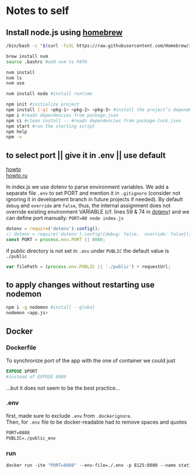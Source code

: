 # Notes to self

## Install node.js using [homebrew](https://brew.sh/)

```bash
/bin/bash -c "$(curl -fsSL https://raw.githubusercontent.com/Homebrew/install/HEAD/install.sh)"

brew install nvm
source .bashrc #add nvm to PATH

nvm install
nvm ls
nvm use

nvm install node #install runtime

npm init #initialize project
npm install [-g] <pkg-1> <pkg-2> <pkg-3> #install the project’s dependencies <pkg-1, pkg-2, pkg-3> [globally] 
npm i #reads dependencies from package.json
npm ci #clean install -- #reads dependencies from package-lock.json
npm start #run the starting script
npm help
npm -v
```

## to select port || give it in .env || use default

[howto](https://medium.com/the-node-js-collection/making-your-node-js-work-everywhere-with-environment-variables-2da8cdf6e786)  
[howto.ru](https://medium.com/@hydrock/%D0%BF%D0%B5%D1%80%D0%B5%D0%BC%D0%B5%D0%BD%D0%BD%D1%8B%D0%B5-%D0%BE%D0%BA%D1%80%D1%83%D0%B6%D0%B5%D0%BD%D0%B8%D1%8F-%D0%B2-%D0%BF%D1%80%D0%B8%D0%BB%D0%BE%D0%B6%D0%B5%D0%BD%D0%B8%D0%B8-node-js-e9ca2131e6b6)  

In index.js we use dotenv to parse environment variables.
We add a separate file `.env` to set PORT and mention it in `.gitignore` (consider not ignoring it in development branch in future projects if needed).
By default `debug` and `override` are `false`, thus, the internal assignment does not override existing environment VARIABLE (cf. lines 59 & 74 in [dotenv](https://github.com/motdotla/dotenv/blob/master/lib/main.js)) and we can define port manually: `PORT=80 node index.js`

```javascript
dotenv = require('dotenv').config();
// dotenv = require('dotenv').config({debug: false,  override: false});
const PORT = process.env.PORT || 8080;
```

if public directory is not set in `.env` under `PUBLIC` the default value is `./public`
```js
var filePath = (process.env.PUBLIC || './public') + requestUrl;
```


## to apply changes without restarting use nodemon

```bash
npm i -g nodemon #install --global
nodemon <app.js>
```

## Docker

### Dockerfile
To synchronize port of the app with the one of container we could just
```dockerfile
EXPOSE $PORT
#instead of EXPOSE 8080
```
...but it does not seem to be the best practice...

### .env
first, made sure to exclude `.env` from `.dockerignore`.  
Then, for `.env` file to be  docker-readable had to remove spaces and quotes
```dockerfile
PORT=8888
PUBLIC=./public_env
```


### run
```dockerfile
docker run -ite "PORT=8080" --env-file=./.env -p 8125:8080 --name static_srv git4vas/static_srv
```

